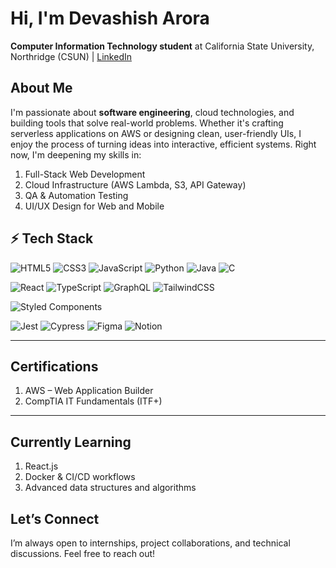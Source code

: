 # Hi, I'm Devashish Arora

 **Computer Information Technology student** at California State University, Northridge (CSUN) |  [LinkedIn](https://www.linkedin.com/in/devashish-arora-b6b70526b) 

## About Me

I'm passionate about **software engineering**, cloud technologies, and building tools that solve real-world problems. Whether it's crafting serverless applications on AWS or designing clean, user-friendly UIs, I enjoy the process of turning ideas into interactive, efficient systems. Right now, I'm deepening my skills in:

1. Full-Stack Web Development  
2. Cloud Infrastructure (AWS Lambda, S3, API Gateway)  
3. QA & Automation Testing  
4. UI/UX Design for Web and Mobile  

## ⚡ Tech Stack
![HTML5](https://img.shields.io/badge/HTML5-FF4C29?style=for-the-badge&logo=html5&logoColor=white)
![CSS3](https://img.shields.io/badge/CSS3-5BC0EB?style=for-the-badge&logo=css3&logoColor=white)
![JavaScript](https://img.shields.io/badge/JavaScript-FFE156?style=for-the-badge&logo=javascript&logoColor=black)
![Python](https://img.shields.io/badge/Python-4ECDC4?style=for-the-badge&logo=python&logoColor=black)
![Java](https://img.shields.io/badge/Java-F45B69?style=for-the-badge&logo=java&logoColor=white)
![C](https://img.shields.io/badge/C-1982C4?style=for-the-badge&logo=c&logoColor=white)

![React](https://img.shields.io/badge/React-00F5D4?style=for-the-badge&logo=react&logoColor=black)
![TypeScript](https://img.shields.io/badge/TypeScript-8EECF5?style=for-the-badge&logo=typescript&logoColor=black)
![GraphQL](https://img.shields.io/badge/GraphQL-FF61A6?style=for-the-badge&logo=graphql&logoColor=white)
![TailwindCSS](https://img.shields.io/badge/TailwindCSS-00BBF9?style=for-the-badge&logo=tailwindcss&logoColor=white)


![Styled Components](https://img.shields.io/badge/Styled--Components-FED9B7?style=for-the-badge&logo=styled-components&logoColor=black)

![Jest](https://img.shields.io/badge/Jest-EF476F?style=for-the-badge&logo=jest&logoColor=white)
![Cypress](https://img.shields.io/badge/Cypress-9B5DE5?style=for-the-badge&logo=cypress&logoColor=white)
![Figma](https://img.shields.io/badge/Figma-FEE440?style=for-the-badge&logo=figma&logoColor=black)
![Notion](https://img.shields.io/badge/Notion-8338EC?style=for-the-badge&logo=notion&logoColor=white)

---

##  Certifications
1. AWS – Web Application Builder
2. CompTIA IT Fundamentals (ITF+)

---

## Currently Learning

1. React.js
2. Docker & CI/CD workflows
3. Advanced data structures and algorithms



##  Let’s Connect

I’m always open to internships, project collaborations, and technical discussions. Feel free to reach out!


